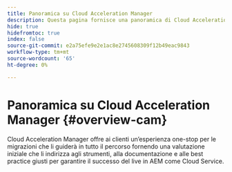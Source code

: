 ```yaml
---
title: Panoramica su Cloud Acceleration Manager
description: Questa pagina fornisce una panoramica di Cloud Acceleration Manager.
hide: true
hidefromtoc: true
index: false
source-git-commit: e2a75efe9e2e1ac8e2745608309f12b49eac9843
workflow-type: tm+mt
source-wordcount: '65'
ht-degree: 0%

---
```



# Panoramica su Cloud Acceleration Manager {#overview-cam}

Cloud Acceleration Manager offre ai clienti un’esperienza one-stop per le migrazioni che li guiderà in tutto il percorso fornendo una valutazione iniziale che li indirizza agli strumenti, alla documentazione e alle best practice giusti per garantire il successo del live in AEM come Cloud Service.